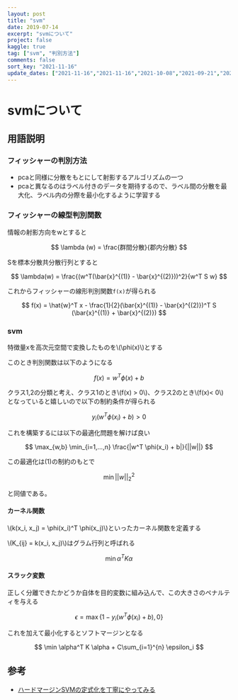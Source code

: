 ```yaml
---
layout: post
title: "svm"
date: 2019-07-14
excerpt: "svmについて"
project: false
kaggle: true
tag: ["svm", "判別方法"]
comments: false
sort_key: "2021-11-16"
update_dates: ["2021-11-16","2021-11-16","2021-10-08","2021-09-21","2021-09-21"]
---
```


# svmについて

## 用語説明

### フィッシャーの判別方法
 - pcaと同様に分散をもとにして射影するアルゴリズムの一つ
 - pcaと異なるのはラベル付きのデータを期待するので、ラベル間の分散を最大化、ラベル内の分際を最小化するように学習する


### フィッシャーの線型判別関数

情報の射影方向をwとすると

$$
\lambda (w) = \frac{群間分散}{郡内分散}
$$

Sを標本分散共分散行列とすると

$$
\lambda(w) = \frac{(w^T(\bar{x}^{(1)} - \bar{x}^{(2)}))^2}{w^T S w}
$$

これからフィッシャーの線形判別関数`f(x)`が得られる

$$
f(x) = \hat{w}^T x - \frac{1}{2}(\bar{x}^{(1)} - \bar{x}^{(2)})^T S (\bar{x}^{(1)} + \bar{x}^{(2)})
$$

### svm

特徴量xを高次元空間で変換したものを\\(\phi(x)\\)とする  
 
このとき判別関数は以下のようになる  

$$
f(x) = w^T \phi(x) + b
$$

クラス1,2の分類と考え、クラス1のとき\\(f(x) > 0\\)、クラス2のとき\\(f(x)< 0\\) となっていると嬉しいので以下の制約条件が得られる

$$
y_i(w^T \phi(x_i) + b) > 0 \tag{1}
$$

これを構築するには以下の最適化問題を解けば良い  

$$
\max_{w,b} \min_{i=1,...,n} \frac{|w^T \phi(x_i) + b|}{||w||}
$$

この最適化は(1)の制約のもとで

$$
\min ||w||_{2}^{2}
$$

と同値である。 

#### カーネル関数

\\(k(x_i, x_j) = \phi(x_i)^T \phi(x_j)\\)といったカーネル関数を定義する  

\\(K_{ij} = k(x_i, x_j)\\)はグラム行列と呼ばれる  

$$
\min \alpha^T K \alpha
$$

#### スラック変数

正しく分離できたかどうか自体を目的変数に組み込んで、この大きさのペナルティを与える  

$$
\epsilon = \max \{1-y_i(w^T\phi(x_i) + b), 0\}
$$

これを加えて最小化するとソフトマージンとなる  

$$
\min \alpha^T K \alpha + C\sum_{i=1}^{n} \epsilon_i
$$


## 参考
 - [ハードマージンSVMの定式化を丁寧にやってみる](https://mathwords.net/hardmarginsvm)
